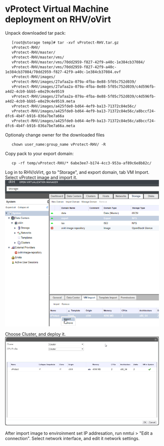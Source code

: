 # vProtect Virtual Machine deployment on RHV/oVirt

Unpack downloaded tar pack:

```text
   [root@storage temp]# tar -xvf vProtect-RHV.tar.gz
   vProtect-RHV/
   vProtect-RHV/master/
   vProtect-RHV/master/vms/
   vProtect-RHV/master/vms/70dd2959-f827-42f9-a40c-1e384cb37084/
   vProtect-RHV/master/vms/70dd2959-f827-42f9-a40c-1e384cb37084/70dd2959-f827-42f9-a40c-1e384cb37084.ovf
   vProtect-RHV/images/
   vProtect-RHV/images/27afaa2a-079a-4fba-8e88-5f05c752d039/
   vProtect-RHV/images/27afaa2a-079a-4fba-8e88-5f05c752d039/c4d596fb-a4d2-4cb9-bbb5-e8e29c4e9519
   vProtect-RHV/images/27afaa2a-079a-4fba-8e88-5f05c752d039/c4d596fb-a4d2-4cb9-bbb5-e8e29c4e9519.meta
   vProtect-RHV/images/a425fde0-bd64-4ef9-ba13-71372c84e56c/
   vProtect-RHV/images/a425fde0-bd64-4ef9-ba13-71372c84e56c/a8bccf24-dfc6-4b4f-b916-836a7be7a66a
   vProtect-RHV/images/a425fde0-bd64-4ef9-ba13-71372c84e56c/a8bccf24-dfc6-4b4f-b916-836a7be7a66a.meta
```

Optionaly change owner for the downloaded files

```text
   chown user_name:group_name vProtect-RHV/ -R
```

Copy pack to your export domain:

```text
   cp -rf temp/vProtect-RHV/* 6abe3ee7-b174-4cc3-953a-af89c6e8b82c/
```

Log in to RHV/oVirt, go to "Storage", and export domain, tab VM Import. Select vProtect image and import it. ![](../.gitbook/assets/images_rhv_01.png)

Choose Cluster, and deploy it. ![](../.gitbook/assets/images_rhv_02.png)

After import image to enviroinment set IP addresation, run nmtui &gt; "Edit a connection". Select network interface, and edit it network settings.

